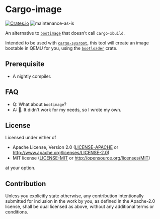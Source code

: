 # Cargo-image

[![Crates.io](https://img.shields.io/crates/v/cargo-image.svg)](https://crates.io/crates/cargo-image)
![maintenance-as-is](https://img.shields.io/badge/maintenance-as--is-yellow.svg)

An alternative to [`bootimage`](https://crates.io/crates/bootimage) that doesn't call `cargo-xbuild`.

Intended to be used with [`cargo-sysroot`](https://crates.io/crates/cargo-sysroot),
this tool will create an image bootable in QEMU for you, using the [`bootloader`](https://crates.io/crates/bootloader) crate.

## Prerequisite

* A nightly compiler.

## FAQ

* Q: What about `bootimage`?
* A: 🤷. It didn't work for my needs, so I wrote my own.

## License

Licensed under either of

* Apache License, Version 2.0
   ([LICENSE-APACHE](LICENSE-APACHE) or <http://www.apache.org/licenses/LICENSE-2.0>)
* MIT license
   ([LICENSE-MIT](LICENSE-MIT) or <http://opensource.org/licenses/MIT>)

at your option.

## Contribution

Unless you explicitly state otherwise, any contribution intentionally submitted
for inclusion in the work by you, as defined in the Apache-2.0 license, shall be
dual licensed as above, without any additional terms or conditions.
